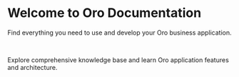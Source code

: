 <!-- meta: description = Comprehensive documentation for application users, developers, and cloud administrators. -->

# Welcome to Oro Documentation

Find everything you need to use and develop your Oro business application.

<br/>

Explore comprehensive knowledge base and learn Oro application features and architecture.
